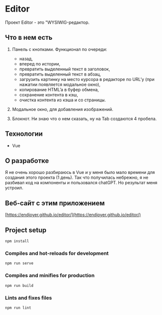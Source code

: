 # Editor

Проект Editor - это "WYSIWIG-редактор.

## Что в нем есть

1. Панель с кнопками.
  Функционал по очереди:
    - назад,
    - вперед по истории,
    - превратить выделенный текст в заголовок,
    - превратить выделенный текст в абзац,
    - загрузить картинку на место курсора в редакторе по URL’у (при нажатии появляется модальное окно),
    - копирование HTML’a в буфер обмена,
    - сохранение контента в кэш,
    - очистка контента из кэша и со страницы.

2. Модальное окно, для добавления изображений.
3. Блокнот. Ни знаю что о нем сказать, ну на Tab создаются 4 пробела.

## Технологии

- Vue

## О разработке

Я не очень хорошо разбираюсь в Vue и у меня было мало времени для создания этого проекта (1 день). Так что получилась небрежно, я не разбивал код на компоненты и пользовался chatGPT. Но результат меня устроил.

## Веб-сайт с этим приложением 

[https://endjoyer.github.io/editor/](https://endjoyer.github.io/editor/)

## Project setup

```
npm install
```

### Compiles and hot-reloads for development

```
npm run serve
```

### Compiles and minifies for production

```
npm run build
```

### Lints and fixes files

```
npm run lint
```
